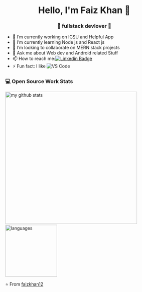 <h1 align="center"> Hello, I'm Faiz Khan 👋 </h1>
<h3 align="center">🚀 fullstack devlover 🚀</h3>

- 🔭 I’m currently working on ICSU and Helpful App
- 🌱 I’m currently learning Node js and React js
- 👯 I’m looking to collaborate on MERN stack projects
- 💬 Ask me about Web dev and Android related Stuff
- 📫 How to reach me:[![Linkedin Badge](https://img.shields.io/badge/-LinkedIn-blue?style=flat-square&logo=Linkedin&logoColor=white&link=)](https://www.linkedin.com/in/faiz-khan-8b4a55147/) 
- ⚡ Fun fact: I like ![VS Code](http://img.shields.io/badge/-VS%20Code-007ACC?style=flat-square&logo=visual-studio-code&logoColor=ffffff)

### 💻 Open Source Work Stats
<img src="https://github-readme-stats.vercel.app/api?username=faizkhan12&show_icons=true&theme=tokyonight&count_private=true" alt="my github stats" width="420"/>&nbsp;
<img src="https://github-readme-stats.vercel.app/api/top-langs/?username=faizkhan12&layout=compact&theme=tokyonight&count_private=true" alt="languages" height="165">


⭐️ From [faizkhan12](https://github.com/faizkhan12)
